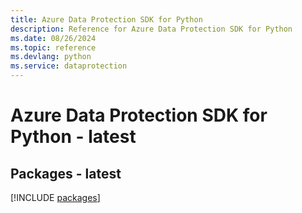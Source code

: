 ```yaml
---
title: Azure Data Protection SDK for Python
description: Reference for Azure Data Protection SDK for Python
ms.date: 08/26/2024
ms.topic: reference
ms.devlang: python
ms.service: dataprotection
---
```

# Azure Data Protection SDK for Python - latest
## Packages - latest
[!INCLUDE [packages](data-protection-index.md)]